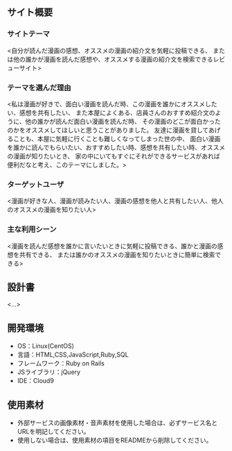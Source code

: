 ## <ComicImpre>

## サイト概要
### サイトテーマ
<自分が読んだ漫画の感想、オススメの漫画の紹介文を気軽に投稿できる、
または他の誰かが漫画を読んだ感想や、オススメする漫画の紹介文を検索できるレビューサイト>

### テーマを選んだ理由
<私は漫画が好きで、面白い漫画を読んだ時、この漫画を誰かにオススメしたい、感想を共有したい、
また本屋によくある、店員さんのおすすめ紹介文のように、他の誰かが読んだ面白い漫画を読んだ時、
その漫画のどこが面白かったのかをオススメしてほしいと思うことがありました。
友達に漫画を貸してあげることも、本屋に気軽に行くことも難しくなってしまった世の中、
面白い漫画を誰かに読んでもらいたい、おすすめしたい時、感想を共有したい時、オススメの漫画が知りたいとき、
家の中にいてもすぐにそれができるサービスがあれば便利だなと考え、このテーマにしました。>

### ターゲットユーザ
<漫画が好きな人、漫画が読みたい人、漫画の感想を他人と共有したい人、他人のオススメの漫画を知りたい人>

### 主な利用シーン
<漫画を読んだ感想を誰かに言いたいときに気軽に投稿できる、誰かと漫画の感想を共有できる、
または誰かのオススメの漫画を知りたいときに簡単に検索できる>

## 設計書
<...>

## 開発環境
- OS：Linux(CentOS)
- 言語：HTML,CSS,JavaScript,Ruby,SQL
- フレームワーク：Ruby on Rails
- JSライブラリ：jQuery
- IDE：Cloud9

## 使用素材
- 外部サービスの画像素材・音声素材を使用した場合は、必ずサービス名とURLを明記してください。
- 使用しない場合は、使用素材の項目をREADMEから削除してください。

